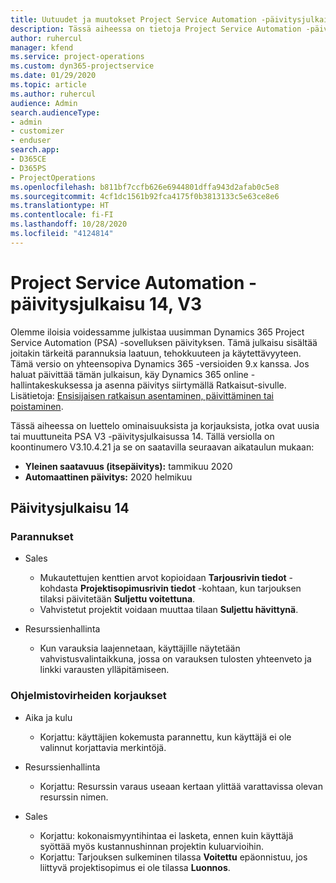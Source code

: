 ```yaml
---
title: Uutuudet ja muutokset Project Service Automation -päivitysjulkaisussa 14, V3
description: Tässä aiheessa on tietoja Project Service Automation -päivitysversion 14, V3:n uusista ominaisuuksista.
author: ruhercul
manager: kfend
ms.service: project-operations
ms.custom: dyn365-projectservice
ms.date: 01/29/2020
ms.topic: article
ms.author: ruhercul
audience: Admin
search.audienceType:
- admin
- customizer
- enduser
search.app:
- D365CE
- D365PS
- ProjectOperations
ms.openlocfilehash: b811bf7ccfb626e6944801dffa943d2afab0c5e8
ms.sourcegitcommit: 4cf1dc1561b92fca4175f0b3813133c5e63ce8e6
ms.translationtype: HT
ms.contentlocale: fi-FI
ms.lasthandoff: 10/28/2020
ms.locfileid: "4124814"
---
```

# <a name="project-service-automation-update-release-14-v3"></a>Project Service Automation -päivitysjulkaisu 14, V3
Olemme iloisia voidessamme julkistaa uusimman Dynamics 365 Project Service Automation (PSA) -sovelluksen päivityksen. Tämä julkaisu sisältää joitakin tärkeitä parannuksia laatuun, tehokkuuteen ja käytettävyyteen. Tämä versio on yhteensopiva Dynamics 365 -versioiden 9.x kanssa. Jos haluat päivittää tämän julkaisun, käy Dynamics 365 online -hallintakeskuksessa ja asenna päivitys siirtymällä Ratkaisut-sivulle. Lisätietoja: [Ensisijaisen ratkaisun asentaminen, päivittäminen tai poistaminen](https://docs.microsoft.com/power-platform/admin/install-remove-preferred-solution).

Tässä aiheessa on luettelo ominaisuuksista ja korjauksista, jotka ovat uusia tai muuttuneita PSA V3 -päivitysjulkaisussa 14. Tällä versiolla on koontinumero V3.10.4.21 ja se on saatavilla seuraavan aikataulun mukaan:

- **Yleinen saatavuus (itsepäivitys):** tammikuu 2020
- **Automaattinen päivitys:** 2020 helmikuu

## <a name="update-release-14"></a>Päivitysjulkaisu 14

### <a name="enhancements"></a>Parannukset

- Sales

     - Mukautettujen kenttien arvot kopioidaan **Tarjousrivin tiedot** -kohdasta **Projektisopimusrivin tiedot** -kohtaan, kun tarjouksen tilaksi päivitetään **Suljettu voitettuna**.
     - Vahvistetut projektit voidaan muuttaa tilaan **Suljettu hävittynä**.

- Resurssienhallinta

     - Kun varauksia laajennetaan, käyttäjille näytetään vahvistusvalintaikkuna, jossa on varauksen tulosten yhteenveto ja linkki varausten ylläpitämiseen.


### <a name="bug-fixes"></a>Ohjelmistovirheiden korjaukset

- Aika ja kulu

     - Korjattu: käyttäjien kokemusta parannettu, kun käyttäjä ei ole valinnut korjattavia merkintöjä.

- Resurssienhallinta

     - Korjattu: Resurssin varaus useaan kertaan ylittää varattavissa olevan resurssin nimen.

- Sales

     - Korjattu: kokonaismyyntihintaa ei lasketa, ennen kuin käyttäjä syöttää myös kustannushinnan projektin kuluarvioihin.
     - Korjattu: Tarjouksen sulkeminen tilassa **Voitettu** epäonnistuu, jos liittyvä projektisopimus ei ole tilassa **Luonnos**.

